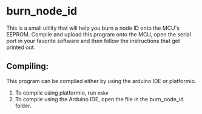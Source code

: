 # burn_node_id

This is a small utility that will help you burn a node ID onto the MCU's EEPROM.
Compile and upload this program onto the MCU, open the serial port in your favorite
software and then follow the instructions that get printed out.

## Compiling:

This program can be compiled either by using the arduino IDE or platformio.

1. To compile using platformio, run `make`
2. To compile using the Arduino IDE, open the file in the burn_node_id folder.



